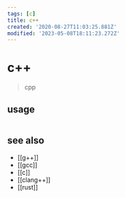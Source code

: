 ```yaml
---
tags: [c]
title: c++
created: '2020-08-27T11:03:25.881Z'
modified: '2023-05-08T18:11:23.272Z'
---
```


# c++

> cpp

## usage

```sh

```

## see also

- [[g++]]
- [[gcc]]
- [[c]]
- [[clang++]]
- [[rust]]

